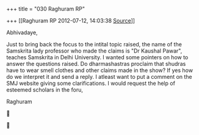 +++
title = "030 Raghuram RP"

+++
[[Raghuram RP	2012-07-12, 14:03:38 [Source](https://groups.google.com/g/bvparishat/c/mC_p4qfuA1Q)]]



Abhivadaye,



Just to bring back the focus to the intital topic raised, the name of the Samskrita lady professor who made the claims is "Dr Kaushal Pawar", teaches Samskrita in Delhi University. I wanted some pointers on how to answer the questions raised. Do dharmashastras proclaim that shudras have to wear smell clothes and other claims made in the show? If yes how do we interpret it and send a reply. I atleast want to put a comment on the SMJ website giving some clarifications. I would request the help of esteemed scholars in the foru,



Raghuram





